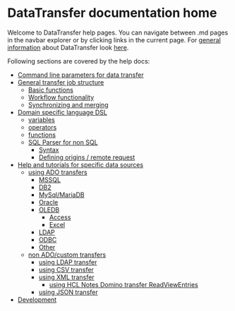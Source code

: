 # DataTransfer documentation home

Welcome to DataTransfer help pages.
You can navigate between .md pages in the navbar explorer or by clicking links in the current page.
For [general information](../../../../) about DataTransfer look [here](../../../../).

Following sections are covered by the help docs:
- [Command line parameters for data transfer]()
- [General transfer job structure]()
	- [Basic functions]()
	- [Workflow functionality]()
	- [Synchronizing and merging]()
- [Domain specific language DSL]()
	- [variables]()
	- [operators]()
	- [functions]()
	- [SQL Parser for non SQL]()
		- [Syntax]()
		- [Defining origins / remote request]()
- [Help and tutorials for specific data sources]()
	- [using ADO transfers]()
		- [MSSQL]()
		- [DB2]()
		- [MySql/MariaDB]()
		- [Oracle]()
		- [OLEDB]()
			- [Access]()
			- [Excel]()
		- [LDAP]()
		- [ODBC]()
		- [Other]()
	- [non ADO/custom transfers]()
		- [using LDAP transfer]()
		- [using CSV transfer]()
		- [using XML transfer]()
			- [using HCL Notes Domino transfer ReadViewEntries]()
		- [using JSON transfer]()
- [Development]()
